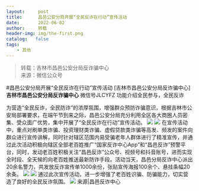 ```yaml
---
layout:     post
title:      昌邑公安分局开展“全民反诈在行动”宣传活动
date:       2022-06-02
author:     转载
header-img: img/the-first.png
catalog:   false
tags:
    - 其他
---
```


<blockquote><p>转载：吉林市昌邑公安分局反诈骗中心<br>
来源：微信公众号</p></blockquote>

#昌邑公安分局开展“全民反诈在行动”宣传活动
[吉林市昌邑公安分局反诈骗中心]
**吉林市昌邑公安分局反诈骗中心**
微信号JLCYFZ
功能介绍全民参与，全民反诈

为营造“全民反诈，全民防诈”的浓厚氛围，增强群众预防诈骗意识，根据吉林市公安局部署要求，在端午节到来之际，昌邑公安分局充分利用全区各大商圈人员密集、受众面广优势，集中开展了“全民反诈在行动”宣传活动。
![]({{site.baseurl}}/postimg/7f48KExj8S6jniasrhq7bnHCMeWpvHKJCtj5DdLqDUO3r6yMHXLsbXFYu7vFvnGoH3zLL01v4dorCouZBBO3qZg.jpeg)
![]({{site.baseurl}}/postimg/7f48KExj8S6jniasrhq7bnHCMeWpvHKJCkj1TiafLLnQbhh1Nxae6ZC92hgjoH4E4QEJicjB21T0PErMib1HoI6nUg.jpeg)
在宣传活动中，重点对刷单类诈骗、投资理财类诈骗、虚假贷款类诈骗等高发、频发的案件向群众进行宣传讲解，同时针对辖区范围内易受骗老年人群体进行了精准宣传，并通过此次活动积极向辖区全部老百姓推广“国家反诈中心App”和“昌邑反诈”预警平台，同时，发动老百姓积极关注“昌邑反诈”公众号、视频号和抖音账号，进而实现全时段、全天候的向老百姓推送最新防诈手段。活动当天，昌邑分局反诈中心派出20余名警力，共发放反诈宣传单1000余份，张贴宣传海报100余个、悬挂条幅20余条。
![]({{site.baseurl}}/postimg/7f48KExj8S6jniasrhq7bnHCMeWpvHKJCT6ZQdRFiaMMVN9jbyIO6XEaklYGCpYlWCqOvfIiaot9peFiamFnhaSC2A.jpeg)
![]({{site.baseurl}}/postimg/7f48KExj8S6jniasrhq7bnHCMeWpvHKJC9pVCjdF6bu12q8ZVl6bTObx98Ttc9elUYLO6L8thxj7nKJttzRfLQw.jpeg)
通过此次宣传活动，进一步增强了老百姓识骗、防骗能力，切实营造了良好的全民反诈氛围。
![]({{site.baseurl}}/postimg/7f48KExj8S5r2SoPGyAOBicw10ceBIVvVyAZKyXZwOMhprgf3NnMPSWTyzkYmZdk4yWdHpCzz9cCQXib3ubBvAOA.jpeg)
来源|昌邑反诈中心

